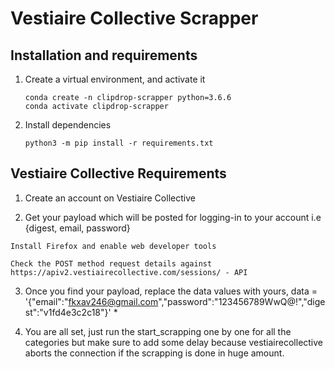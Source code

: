 
# Vestiaire Collective Scrapper

## Installation and requirements

1. Create a virtual environment, and activate it

   ```:bash
   conda create -n clipdrop-scrapper python=3.6.6
   conda activate clipdrop-scrapper
   ```

2. Install dependencies

   ```:bash
   python3 -m pip install -r requirements.txt
   ```

## Vestiaire Collective Requirements

1. Create an account on Vestiaire Collective

2. Get your payload which will be posted for logging-in to your account i.e {digest, email, password}
```:bash
Install Firefox and enable web developer tools
```
```:bash
Check the POST method request details against https://apiv2.vestiairecollective.com/sessions/ - API
```
3. Once you find your payload, replace the data values with yours, data = '{"email":"fkxav246@gmail.com","password":"123456789WwQ@!","digest":"v1fd4e3c2c18"}' <space><space>*<space>

4. You are all set, just run the start_scrapping one by one for all the categories but make sure to add some delay because vestiairecollective aborts the connection if the scrapping is done in huge amount.
